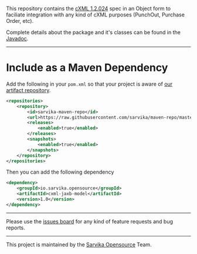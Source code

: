 This repository contains the [cXML 1.2.024](http://cxml.org/) spec in an Object form to faciliate integration with any kind of cXML purposes (PunchOut, Purchase Order, etc).

Complete details about the package and it's classes can be found in the [Javadoc](docs).

---

# Include as a Maven Dependency

Add the following in your `pom.xml` so that your project is aware of [our artifact repository](https://opensource.sarvika.com/maven-repo/).

```xml
<repositories>
    <repository>
        <id>sarvika-maven-repo</id>
        <url>https://raw.githubusercontent.com/sarvika/maven-repo/master</url>
        <releases>
            <enabled>true</enabled>
        </releases>
        <snapshots>
            <enabled>true</enabled>
        </snapshots>
    </repository>
</repositories>
```

Then you can add the following dependency

```xml
<dependency>
    <groupId>io.sarvika.opensource</groupId>
    <artifactId>cxml-jaxb-model</artifactId>
    <version>1.0</version>
</dependency>
```

---

Please use the [issues board](https://github.com/sarvika/cxml-jaxb-model/issues) for any kind of feature requests and bug reports.

---

This project is maintained by the [Sarvika Opensource](https://opensource.sarvika.com) Team.
